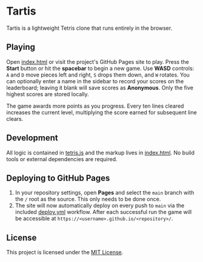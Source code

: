 # Tartis

Tartis is a lightweight Tetris clone that runs entirely in the browser.

## Playing

Open [index.html](index.html) or visit the project's GitHub Pages site to play.
Press the **Start** button or hit the **spacebar** to begin a new game.
Use **WASD** controls: `A` and `D` move pieces left and right, `S` drops them down, and `W` rotates.
You can optionally enter a name in the sidebar to record your scores on the
leaderboard; leaving it blank will save scores as **Anonymous**. Only the five
highest scores are stored locally.

The game awards more points as you progress. Every ten lines cleared increases
the current level, multiplying the score earned for subsequent line clears.

## Development

All logic is contained in [tetris.js](tetris.js) and the markup lives in
[index.html](index.html). No build tools or external dependencies are required.

## Deploying to GitHub Pages

1. In your repository settings, open **Pages** and select the `main` branch
   with the `/` root as the source. This only needs to be done once.
2. The site will now automatically deploy on every push to `main` via the
   included [deploy.yml](.github/workflows/deploy.yml) workflow.
   After each successful run the game will be accessible at
   `https://<username>.github.io/<repository>/`.

## License

This project is licensed under the [MIT License](LICENSE).
